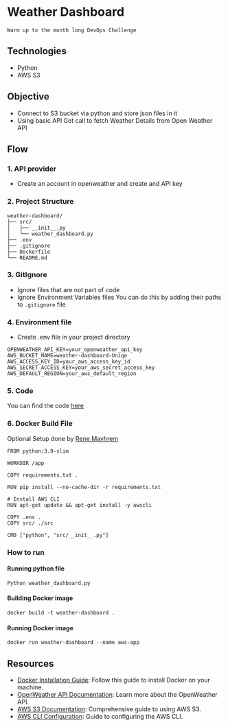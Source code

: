 # Weather Dashboard
```
Warm up to the month long DevOps Challenge
```
## Technologies
- Python
- AWS S3
## Objective
- Connect to S3 bucket via python and store json files in it
- Using basic API Get call to fetch Weather Details from Open Weather API
## Flow
### 1. API provider
- Create an account in openweather and create and API key
### 2. Project Structure
```
weather-dashboard/
├── src/
│   ├── __init__.py
│   └── weather_dashboard.py
├── .env
├── .gitignore
├── Dockerfile
└── README.md
```
### 3. GitIgnore
- Ignore files that are not part of code
- Ignore Environment Variables files
You can do this by adding their paths to `.gitignore` file
### 4. Environment file
- Create .env file in your project directory
```.env
OPENWEATHER_API_KEY=your_openweather_api_key
AWS_BUCKET_NAME=weather-dashboard-Uniqe
AWS_ACCESS_KEY_ID=your_aws_access_key_id
AWS_SECRET_ACCESS_KEY=your_aws_secret_access_key
AWS_DEFAULT_REGION=your_aws_default_region
```
### 5. Code
You can find the code [here](src/weather_dashboard.py)
### 6. Docker Build File
Optional Setup done by [Rene Mayhrem](https://github.com/Rene-Mayhrem)
```
FROM python:3.9-slim

WORKDIR /app 

COPY requirements.txt .

RUN pip install --no-cache-dir -r requirements.txt

# Install AWS CLI
RUN apt-get update && apt-get install -y awscli

COPY .env .
COPY src/ ./src  

CMD ["python", "src/__init__.py"]
```
### How to run
#### Running python file
`Python weather_dashboard.py`
#### Building Docker image
`docker build -t weather-dashboard .`
#### Running Docker image
`docker run weather-dashboard --name aws-app`
## Resources
- [Docker Installation Guide](https://docs.docker.com/get-docker/): Follow this guide to install Docker on your machine.
- [OpenWeather API Documentation](https://openweathermap.org/api): Learn more about the OpenWeather API.
- [AWS S3 Documentation](https://docs.aws.amazon.com/s3/index.html): Comprehensive guide to using AWS S3.
- [AWS CLI Configuration](https://docs.aws.amazon.com/cli/latest/userguide/cli-configure-files.html): Guide to configuring the AWS CLI.

